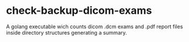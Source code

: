 # check-backup-dicom-exams
A golang executable wich counts dicom .dcm exams and .pdf report files inside directory structures generating a summary.
